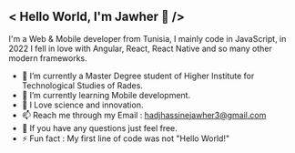## < Hello World, I'm Jawher 👋 />

I'm a Web & Mobile developer from Tunisia, I mainly code in JavaScript, in 2022 I fell in love with Angular, React, React Native and so many other modern frameworks.

- 🔭 I’m currently a Master Degree student of Higher Institute for Technological Studies of Rades.
- 🌱 I’m currently learning Mobile development.
- 💓 I Love science and innovation.
- 📫 Reach me through my Email : hadjhassinejawher3@gmail.com
- 💬 If you have any questions just feel free.
- ⚡️ Fun fact : My first line of code was not "Hello World!"
